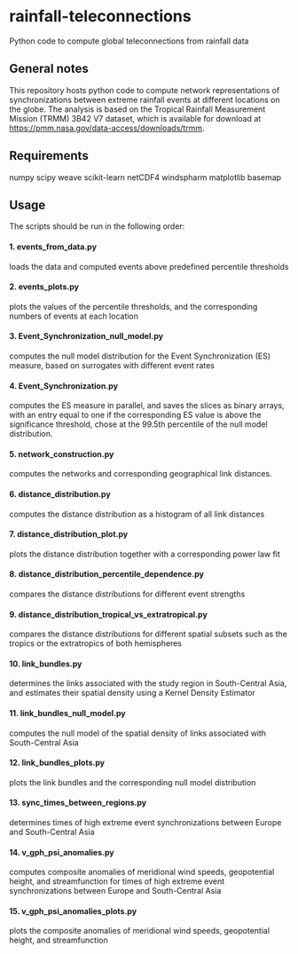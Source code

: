 # rainfall-teleconnections
Python code to compute global teleconnections from rainfall data

## General notes
This repository hosts python code to compute network representations of synchronizations between extreme rainfall events at different locations on the globe. The analysis is based on the Tropical Rainfall Measurement Mission (TRMM) 3B42 V7 dataset, which is available for download at https://pmm.nasa.gov/data-access/downloads/trmm.

## Requirements
numpy scipy weave scikit-learn netCDF4 windspharm matplotlib basemap

## Usage
The scripts should be run in the following order:

#### 1. events_from_data.py
loads the data and computed events above predefined percentile thresholds

#### 2. events_plots.py
plots the values of the percentile thresholds, and the corresponding numbers of events at each location

#### 3. Event_Synchronization_null_model.py
computes the null model distribution for the Event Synchronization (ES) measure, based on surrogates with different event rates

#### 4. Event_Synchronization.py
computes the ES measure in parallel, and saves the slices as binary arrays, with an entry equal to one if the corresponding ES value is above the significance threshold, chose at the 99.5th percentile of the null model distribution.

#### 5. network_construction.py
computes the networks and corresponding geographical link distances.

#### 6. distance_distribution.py
computes the distance distribution as a histogram of all link distances

#### 7. distance_distribution_plot.py
plots the distance distribution together with a corresponding power law fit

#### 8. distance_distribution_percentile_dependence.py
compares the distance distributions for different event strengths

#### 9. distance_distribution_tropical_vs_extratropical.py
compares the distance distributions for different spatial subsets such as the tropics or the extratropics of both hemispheres

#### 10. link_bundles.py
determines the links associated with the study region in South-Central Asia, and estimates their spatial density using a Kernel Density Estimator

#### 11. link_bundles_null_model.py
computes the null model of the spatial density of links associated with South-Central Asia

#### 12. link_bundles_plots.py
plots the link bundles and the corresponding null model distribution

#### 13. sync_times_between_regions.py
determines times of high extreme event synchronizations between Europe and South-Central Asia

#### 14. v_gph_psi_anomalies.py
computes composite anomalies of meridional wind speeds, geopotential height, and streamfunction for times of high extreme event synchronizations between Europe and South-Central Asia

#### 15. v_gph_psi_anomalies_plots.py
plots the composite anomalies of meridional wind speeds, geopotential height, and streamfunction

